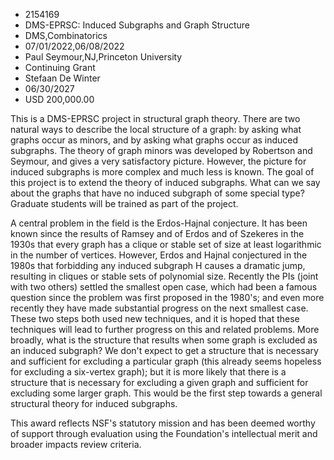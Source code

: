 
* 2154169
* DMS-EPRSC: Induced Subgraphs and Graph Structure
* DMS,Combinatorics
* 07/01/2022,06/08/2022
* Paul Seymour,NJ,Princeton University
* Continuing Grant
* Stefaan De Winter
* 06/30/2027
* USD 200,000.00

This is a DMS-EPRSC project in structural graph theory. There are two natural
ways to describe the local structure of a graph: by asking what graphs occur as
minors, and by asking what graphs occur as induced subgraphs. The theory of
graph minors was developed by Robertson and Seymour, and gives a very
satisfactory picture. However, the picture for induced subgraphs is more complex
and much less is known. The goal of this project is to extend the theory of
induced subgraphs. What can we say about the graphs that have no induced
subgraph of some special type? Graduate students will be trained as part of the
project.

A central problem in the field is the Erdos-Hajnal conjecture. It has been known
since the results of Ramsey and of Erdos and of Szekeres in the 1930s that every
graph has a clique or stable set of size at least logarithmic in the number of
vertices. However, Erdos and Hajnal conjectured in the 1980s that forbidding any
induced subgraph H causes a dramatic jump, resulting in cliques or stable sets
of polynomial size. Recently the PIs (joint with two others) settled the
smallest open case, which had been a famous question since the problem was first
proposed in the 1980's; and even more recently they have made substantial
progress on the next smallest case. These two steps both used new techniques,
and it is hoped that these techniques will lead to further progress on this and
related problems. More broadly, what is the structure that results when some
graph is excluded as an induced subgraph? We don't expect to get a structure
that is necessary and sufficient for excluding a particular graph (this already
seems hopeless for excluding a six-vertex graph); but it is more likely that
there is a structure that is necessary for excluding a given graph and
sufficient for excluding some larger graph. This would be the first step towards
a general structural theory for induced subgraphs.

This award reflects NSF's statutory mission and has been deemed worthy of
support through evaluation using the Foundation's intellectual merit and broader
impacts review criteria.
